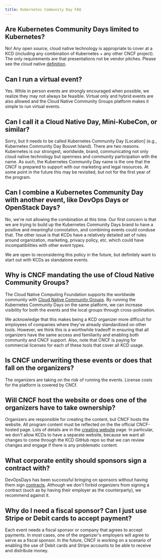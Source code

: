 ```yaml
---
title: Kubernetes Community Day FAQ 
---
```


## Are Kubernetes Community Days limited to Kubernetes?

No! Any open source, cloud native technology is appropriate to cover at a KCD (including any combination of Kubernetes + any other CNCF project). The only requirements are that presentations not be vendor pitches. Please see the cloud native [definition](https://github.com/cncf/toc/blob/master/DEFINITION.md).

## Can I run a virtual event?
Yes. While in person events are strongly encouraged when possible, we realize they may not always be feasible. Virtual only and hybrid events are also allowed and the Cloud Native Community Groups platform makes it simple to run virtual events.

## Can I call it a Cloud Native Day, Mini-KubeCon, or similar?

Sorry, but it needs to be called Kubernetes Community Day [Location] (e.g., Kubernetes Community Day Bouvet Island). There are two reasons. Kubernetes is our strongest, worldwide, brand, communicating not only cloud native technology but openness and community participation with the name. As such, the Kubernetes Community Day name is the one that the CNCF is prepared to support with our marketing and legal resources. At some point in the future this may be revisited, but not for the first year of the program.

## Can I combine a Kubernetes Community Day with another event, like DevOps Days or OpenStack Days?

No, we're not allowing the combination at this time. Our first concern is that we are trying to build up the Kubernetes Community Days brand to have a positive and meaningful connotation, and combining events could conduse that. The other issue is that KCDs have a relatively detailed set of rules around organization, marketing, privacy policy, etc. which could have incompatibilities with other event types.

We are open to reconsidering this policy in the future, but definitely want to start out with KCDs as standalone events.

## Why is CNCF mandating the use of Cloud Native Community Groups?

The Cloud Native Computing Foundation supports the worldwide community with [Cloud Native Community Groups](https://community.cncf.io/). By running the Kubernetes Community Days on the same platform, we can increase visibility for both the events and the local groups through cross-pollination.

We acknowledge that this makes being a KCD organizer more difficult for employees of companies where they've already standardized on other tools. However, we think this is a worthwhile tradeoff in ensuring that all organizers have the same access and familiarity and enabling both community and CNCF support. Also, note that CNCF is paying for commercial licenses for each of these tools that cover all KCD usage.

## Is CNCF underwriting these events or does that fall on the organizers?

The organizers are taking on the risk of running the events. License costs for the platform is covered by CNCf.

## Will CNCF host the website or does one of the organizers have to take ownership?

Organizers are responsible for creating the content, but CNCF hosts the website. All program content must be reflected on the the official CNCF-hosted page. Lots of details are in the [creating website](/organizing-creating-website/) page. In particular, we don't allow KCDs to have a separate website, because we want all changes to come through the KCD GitHub repo so that we can review changes and engage if there is any problematic content.

## What corporate entity should sponsors sign a contract with?

DevOpsDays has been successful bringing on sponsors without having them sign [contracts](https://devopsdays.org/sponsor/). Although we don't forbid organizers from signing a contract (such as by having their employer as the counterparty), we recommend against it.

## Why do I need a fiscal sponsor? Can I just use Stripe or Debit cards to accept payment? #

Each event needs a fiscal sponsor or company that agrees to accept payments. In most cases, one of the organizer's employers will agree to serve as a fiscal sponsor. In the future, CNCF is working on a scenario of enabling the use of Debit cards and Stripe accounts to be able to receive and distribute money.
